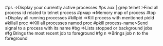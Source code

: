 #ps =>Display your currently active processes
#ps aux | grep telnet >Find all process id related to telnet process
#рмар =>Memory map of process
#tор >Display all running processes
#killpid =>Kill process with mentioned pidid
#killall proc =>Kill all processes named proc
#pkill process-name>Send signal to a process with its name
#bg =>Lists stopped or background jobs
#fg Brings the most recent job to foreground
#fg n =>Brings job n to the foreground
